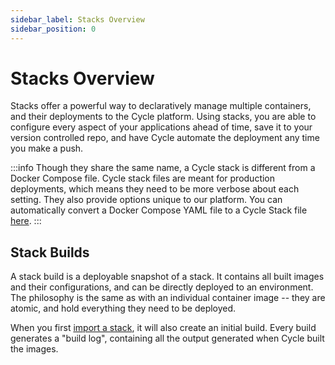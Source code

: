 ```yaml
---
sidebar_label: Stacks Overview
sidebar_position: 0
---
```


# Stacks Overview

Stacks offer a powerful way to declaratively manage multiple containers, and their deployments to the Cycle platform. Using stacks, you are able to configure every aspect of your applications ahead of time, save it to your version controlled repo, and have Cycle automate the deployment any time you make a push.


:::info
Though they share the same name, a Cycle stack is different from a Docker Compose file. Cycle stack files are meant for production deployments, which means they need to be more verbose about each setting. They also provide options unique to our platform. You can automatically convert a Docker Compose YAML file to a Cycle Stack file [here](/docs/stacks/reference/convert-docker-compose/).
:::

## Stack Builds

A stack build is a deployable snapshot of a stack. It contains all built images and their configurations, and can be directly deployed to an environment. The philosophy is the same as with an individual container image -- they are atomic, and hold everything they need to be deployed.

When you first [import a stack](/docs/stacks/stacks-workflow/), it will also create an initial build. Every build generates a "build log", containing all the output generated when Cycle built the images.
